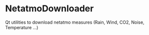 # NetatmoDownloader
Qt utilities to download netatmo measures (Rain, Wind, CO2, Noise, Temperature ...)
